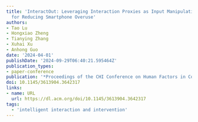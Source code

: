 ```yaml
---
title: 'InteractOut: Leveraging Interaction Proxies as Input Manipulation Strategies
  for Reducing Smartphone Overuse'
authors:
- Tao Lu
- Hongxiao Zheng
- Tianying Zhang
- Xuhai Xu
- Anhong Guo
date: '2024-04-01'
publishDate: '2024-09-29T06:40:21.595464Z'
publication_types:
- paper-conference
publication: '*Proceedings of the CHI Conference on Human Factors in Computing Systems*'
doi: 10.1145/3613904.3642317
links:
- name: URL
  url: https://dl.acm.org/doi/10.1145/3613904.3642317
tags:
  - 'intelligent interaction and intervention'
---
```

